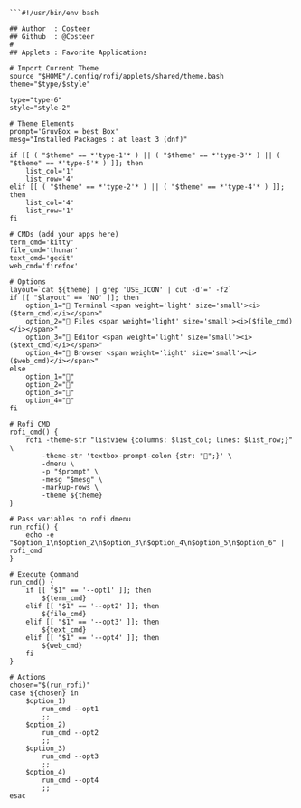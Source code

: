 ```
```#!/usr/bin/env bash

## Author  : Costeer
## Github  : @Costeer
#
## Applets : Favorite Applications

# Import Current Theme
source "$HOME"/.config/rofi/applets/shared/theme.bash
theme="$type/$style"

type="type-6"
style="style-2"

# Theme Elements
prompt='GruvBox = best Box'
mesg="Installed Packages : at least 3 (dnf)"

if [[ ( "$theme" == *'type-1'* ) || ( "$theme" == *'type-3'* ) || ( "$theme" == *'type-5'* ) ]]; then
	list_col='1'
	list_row='4'
elif [[ ( "$theme" == *'type-2'* ) || ( "$theme" == *'type-4'* ) ]]; then
	list_col='4'
	list_row='1'
fi

# CMDs (add your apps here)
term_cmd='kitty'
file_cmd='thunar'
text_cmd='gedit'
web_cmd='firefox'

# Options
layout=`cat ${theme} | grep 'USE_ICON' | cut -d'=' -f2`
if [[ "$layout" == 'NO' ]]; then
	option_1=" Terminal <span weight='light' size='small'><i>($term_cmd)</i></span>"
	option_2=" Files <span weight='light' size='small'><i>($file_cmd)</i></span>"
	option_3=" Editor <span weight='light' size='small'><i>($text_cmd)</i></span>"
	option_4=" Browser <span weight='light' size='small'><i>($web_cmd)</i></span>"
else
	option_1=""
	option_2=""
	option_3=""
	option_4=""
fi

# Rofi CMD
rofi_cmd() {
	rofi -theme-str "listview {columns: $list_col; lines: $list_row;}" \
		-theme-str 'textbox-prompt-colon {str: "";}' \
		-dmenu \
		-p "$prompt" \
		-mesg "$mesg" \
		-markup-rows \
		-theme ${theme}
}

# Pass variables to rofi dmenu
run_rofi() {
	echo -e "$option_1\n$option_2\n$option_3\n$option_4\n$option_5\n$option_6" | rofi_cmd
}

# Execute Command
run_cmd() {
	if [[ "$1" == '--opt1' ]]; then
		${term_cmd}
	elif [[ "$1" == '--opt2' ]]; then
		${file_cmd}
	elif [[ "$1" == '--opt3' ]]; then
		${text_cmd}
	elif [[ "$1" == '--opt4' ]]; then
		${web_cmd}
	fi
}

# Actions
chosen="$(run_rofi)"
case ${chosen} in
    $option_1)
		run_cmd --opt1
        ;;
    $option_2)
		run_cmd --opt2
        ;;
    $option_3)
		run_cmd --opt3
        ;;
    $option_4)
		run_cmd --opt4
        ;;
esac
